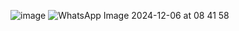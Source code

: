 
![image](https://github.com/user-attachments/assets/6fd2819e-fbe0-4fd6-b654-592e37f932a9)
![WhatsApp Image 2024-12-06 at 08 41 58](https://github.com/user-attachments/assets/bde01014-d2c4-4e8d-8913-7d365d9a51a2)
